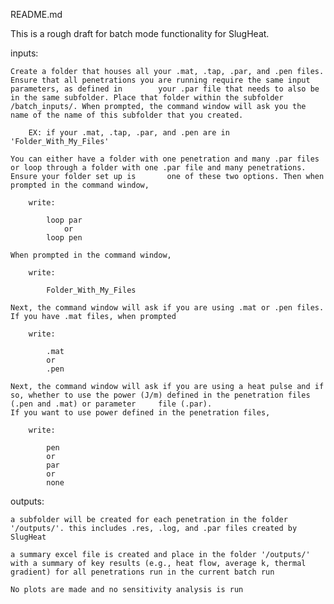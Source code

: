 README.md

This is a rough draft for batch mode functionality for SlugHeat.

inputs:
	
	Create a folder that houses all your .mat, .tap, .par, and .pen files. Ensure that all penetrations you are running require the same input parameters, as defined in 		your .par file that needs to also be in the same subfolder. Place that folder within the subfolder /batch_inputs/. When prompted, the command window will ask you the 		name of the name of this subfolder that you created.

		EX: if your .mat, .tap, .par, and .pen are in 'Folder_With_My_Files'

  	You can either have a folder with one penetration and many .par files or loop through a folder with one .par file and many penetrations. Ensure your folder set up is 		one of these two options. Then when prompted in the command window, 

   		write:

			loop par 
    			or
			loop pen

	When prompted in the command window, 

		write:

			Folder_With_My_Files

	Next, the command window will ask if you are using .mat or .pen files. If you have .mat files, when prompted

		write:

			.mat
			or
			.pen

	Next, the command window will ask if you are using a heat pulse and if so, whether to use the power (J/m) defined in the penetration files (.pen and .mat) or parameter 	file (.par). 
 	If you want to use power defined in the penetration files, 

		write:

			pen
			or
			par
   			or
			none

outputs:

	a subfolder will be created for each penetration in the folder '/outputs/'. this includes .res, .log, and .par files created by SlugHeat

	a summary excel file is created and place in the folder '/outputs/' with a summary of key results (e.g., heat flow, average k, thermal gradient) for all penetrations run in the current batch run

	No plots are made and no sensitivity analysis is run
